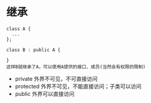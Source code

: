 # 继承
```
class A {
  ...
};

class B : public A {

}
这样B就继承了A，可以使用A提供的接口、成员(当然会有权限的限制)

```
* private 外界不可见，不可直接访问
* protected 外界不可见，不能直接访问；子类可以访问
* public 外界可以直接访问
